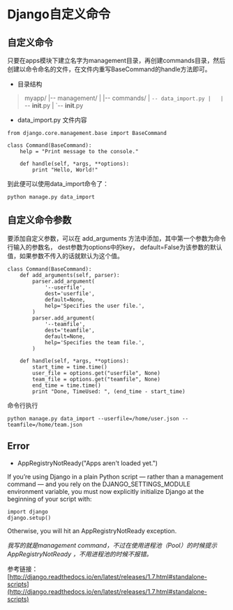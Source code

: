 # Django自定义命令

## 自定义命令

只要在apps模块下建立名字为management目录，再创建commands目录，然后创建以命令命名的文件，在文件内重写BaseCommand的handle方法即可。

+ 目录结构

> myapp/
> |-- management/
> |   |-- commands/
> |       `-- data_import.py
> |   |   `-- __init__.py
> |   `-- __init__.py

+ data_import.py 文件内容

```
from django.core.management.base import BaseCommand

class Command(BaseCommand):
    help = "Print message to the console."

    def handle(self, *args, **options):
        print "Hello, World!"
```

到此便可以使用data_import命令了：

```
python manage.py data_import
```


## 自定义命令参数

要添加自定义参数，可以在 add_arguments 方法中添加，其中第一个参数为命令行输入的参数名， dest参数为options中的key， default=False为该参数的默认值，如果参数不传入的话就默认为这个值。

```
class Command(BaseCommand):
    def add_arguments(self, parser):
        parser.add_argument(
            '--userfile',
            dest='userfile',
            default=None,
            help='Specifies the user file.',
        )
        parser.add_argument(
            '--teamfile',
            dest='teamfile',
            default=None,
            help='Specifies the team file.',
        )

    def handle(self, *args, **options):
        start_time = time.time()
        user_file = options.get("userfile", None)
        team_file = options.get("teamfile", None)
        end_time = time.time()
        print "Done, TimeUsed: ", (end_time - start_time)
```

命令行执行

```
python manage.py data_import --userfile=/home/user.json --teamfile=/home/team.json
```


## Error

+ AppRegistryNotReady("Apps aren't loaded yet.")

If you’re using Django in a plain Python script — rather than a management command — and you rely on the DJANGO_SETTINGS_MODULE environment variable, you must now explicitly initialize Django at the beginning of your script with:

```
import django
django.setup()
```

Otherwise, you will hit an AppRegistryNotReady exception.

*我写的就是management command，不过在使用进程池（Pool）的时候提示 AppRegistryNotReady ，不用进程池的时候不报错。*

参考链接：[http://django.readthedocs.io/en/latest/releases/1.7.html#standalone-scripts](http://django.readthedocs.io/en/latest/releases/1.7.html#standalone-scripts)


